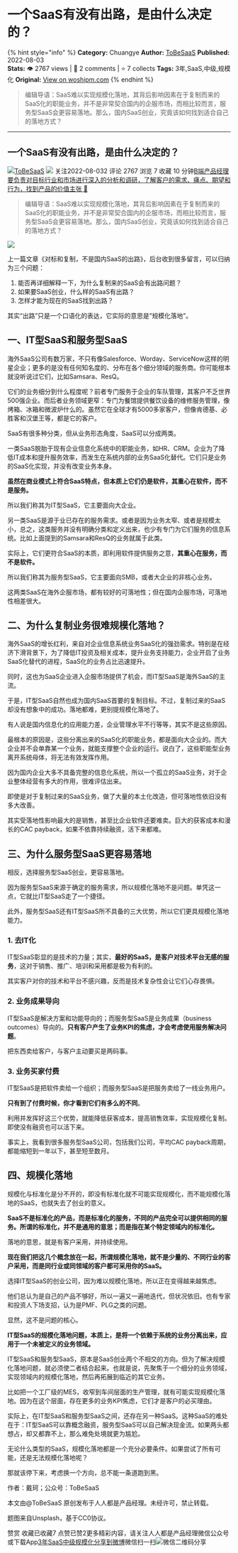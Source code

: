 # 一个SaaS有没有出路，是由什么决定的？
{% hint style="info" %}
**Category:** Chuangye
**Author:** [ToBeSaaS](https://www.woshipm.com/u/1341134)
**Published:** 2022-08-03  
**Stats:** 👁️ 2767 views | 💬 2 comments | ⭐ 7 collects
**Tags:** 3年,SaaS,中级,规模化
**Original:** [View on woshipm.com](https://www.woshipm.com/chuangye/5551040.html)
{% endhint %}
> 编辑导语：SaaS难以实现规模化落地，其背后影响因素在于复制而来的SaaS化的职能业务，并不是非常契合国内的企服市场，而相比较而言，服务型SaaS会更容易落地。那么，国内SaaS创业，究竟该如何找到适合自己的落地方式？

---

## 一个SaaS有没有出路，是由什么决定的？

[![](https://static.qidianla.com/woshipm_def_head_1.jpg?imageView2/1/w/72/h/72/q/100)](https://www.woshipm.com/u/1341134)[ToBeSaaS](https://www.woshipm.com/u/1341134) ![](https://static.woshipm.com/tag/1101_1@2x.png) 关注2022-08-032 评论 2767 浏览 7 收藏 10 分钟[B端产品经理要负责对目标行业和市场进行深入的分析和调研，了解客户的需求、痛点、期望和行为，找到产品的价值主张 🔗](https://ke.qidianla.com/courses/bcpm)

> 编辑导语：SaaS难以实现规模化落地，其背后影响因素在于复制而来的SaaS化的职能业务，并不是非常契合国内的企服市场，而相比较而言，服务型SaaS会更容易落地。那么，国内SaaS创业，究竟该如何找到适合自己的落地方式？

![](https://image.woshipm.com/wp-files/2022/08/MnbBmiF8pKVuZ4BZOQYP.jpg)

上一篇文章《对标和复制，不是国内SaaS的出路》，后台收到很多留言，可以归纳为三个问题：

1.  能否再详细解释一下，为什么复制来的SaaS会有出路问题？
2.  如果要SaaS创业，什么样的SaaS有出路？
3.  怎样才能为现在的SaaS找到出路？

其实“出路”只是一个口语化的表达，它实际的意思是“规模化落地”。

## 一、IT型SaaS和服务型SaaS

海外SaaS公司有数万家，不只有像Salesforce、Worday、ServiceNow这样的明星企业；更多的是没有任何知名度的、分布在各个细分领域的服务商。你可能根本就没听说过它们，比如Samsara、ResQ。

它们的业务细分到什么程度呢？前者专门服务于企业的车队管理，其客户不乏世界500强企业。而后者业务领域更窄：专门为餐馆提供餐饮设备的维修服务管理，像烤箱、冰箱和微波炉什么的。虽然它在全球才有5000多家客户，但像肯德基、必胜客和汉堡王等，都是它的客户。

SaaS有很多种分类，但从业务形态角度，SaaS可以分成两类。

一类SaaS脱胎于现有企业信息化系统中的职能业务，如HR、CRM。企业为了降低IT成本和提升服务效率，而发生在系统内部的业务SaaS化替代。它们只是业务的SaaS化实现，并没有改变业务本身。

**虽然在商业模式上符合SaaS特点，但本质上它们仍是软件，其重心在软件，而不是服务。**

所以我们称其为IT型SaaS，它主要面向大企业。

另一类SaaS是源于业已存在的服务需求。或者是因为业务太窄、或者是规模太小，总之，这类服务并没有明确分类和定义出来，也少有专门为它们服务的信息系统。比如上面提到的Samsara和ResQ的业务就属于此类。

实际上，它们更符合SaaS的本质，即利用软件提供服务之意，**其重心在服务，而不是软件。**

所以我们称其为服务型SaaS，它主要面向SMB，或者大企业的非核心业务。

这两类SaaS在海外企服市场，都有较好的可落地性；但在国内企服市场，可落地性相差很大。

## 二、为什么复制业务很难规模化落地？

海外SaaS的增长红利，来自对企业信息系统业务SaaS化的强劲需求。特别是在经济下滑背景下，为了降低IT投资及相关成本，提升业务支持能力，企业开启了业务SaaS化替代的进程，SaaS化的业务占比迅速提升。

同时，这也为SaaS企业进入企服市场提供了机会，而IT型SaaS是海外SaaS的主流。

于是，IT型SaaS自然也成为国内SaaS首要的复制目标。不过，复制过来的SaaS却没有想象中的成功。落地都难，更别提规模化落地了。

有人说是国内信息化的应用能力差，企业管理水平不行等等，其实不是这些原因。

最根本的原因是，这些分离出来的SaaS化的职能业务，都是面向大企业的。而大企业并不会单靠某一个业务，就能支撑整个企业的运行。说白了，这些职能型业务离开系统母体，将无法有效发挥作用。

因为国内企业大多不具备完整的信息化系统，所以一个孤立的SaaS业务，对于企业整体经营有多大的作用，很难评估出来。

即使是对于复制过来的SaaS业务，做了大量的本土化改造，但可落地性依旧没有多大改善。

其实受落地性影响最大的是销售，甚至比企业软件还要难卖。巨大的获客成本和漫长的CAC payback，如果不依靠持续融资，活下来都难。

## 三、为什么服务型SaaS更容易落地

相反，选择服务型SaaS创业，更容易落地。

因为服务型SaaS来源于确定的服务需求，所以规模化落地不是问题。单凭这一点，它就比IT型SaaS走了一个捷径。

此外，服务型SaaS还有IT型SaaS所不具备的三大优势，所以它们更具规模化落地能力。

### 1\. 去IT化

IT型SaaS彰显的是技术的力量；其实，**最好的SaaS，是客户对技术平台无感的服务**，这对于销售、推广、培训和采用都是极为有利的。

其实客户对你的技术和平台不感兴趣，反而是技术复杂性会让它们心存畏惧。

### 2\. 业务成果导向

IT型SaaS是解决方案和功能导向的；而服务型SaaS是业务成果（business outcomes）导向的。**只有客户产生了业务KPI的焦虑，才会考虑使用服务解决问题**。

把东西卖给客户，与客户主动要买是两码事。

### 3\. 业务买家付费

IT型SaaS是把软件卖给一个组织；而服务型SaaS是把服务卖给了一线业务用户。

**只有到了付费时候，你才看到它们有多么的不同**。

利用并发挥好这三个优势，就能降低获客成本，提高销售效率，实现规模化复制。即使没有融资也可以活下来。

事实上，我看到很多服务型SaaS公司，包括我们公司，平均CAC payback周期，都能缩短到一年以下，甚至短至数月。

## 四、规模化落地

规模化与标准化是分不开的，即没有标准化就不可能实现规模化，而不能规模化落地的SaaS，也就失去了创业的意义。

**SaaS不是标准化的产品，而是标准化的服务，不同的产品完全可以提供相同的服务。所谓的标准化，并不是通用的意思；而是指在某个特定领域内的标准化。**

落地的意思，就是有客户采用，并持续使用。

**现在我们把这几个概念放在一起，所谓规模化落地，就不是少量的、不同行业的客户采用，而是同行业或同领域的客户都可采用你的SaaS。**

选择IT型SaaS的创业公司，因为难以规模化落地，所以正在变得越来越焦虑。

他们总认为是自己的产品不够好，所以一遍又一遍地迭代，但状况依旧。也有专家和投资人下场支招，认为是PMF、PLG之类的问题。

显然，这不是问题的核心。

**IT型SaaS的规模化落地问题，本质上，是将一个依赖于系统的业务分离出来，应用于一个未被定义的业务领域。**

IT型SaaS和服务型SaaS，原本是SaaS创业两个不相交的方向。但为了解决规模化落地问题，就必须使二者结合起来。也就是说，先聚焦于一个细分的业务领域，实现领域内的规模化落地，然后再拓展到临近的其它业务。

比如把一个工厂级的MES，收窄到车间层面的生产管理，就有可能实现规模化落地。因为在这个层面，存在更多的业务KPI焦虑，它们才是客户的必买理由。

实际上，在IT型SaaS和服务型SaaS之间，还存在另一种SaaS。这种SaaS的难处在于：IT型SaaS可以靠概念融资，服务型SaaS可以自己解决现金流。如果两头都想占，却又都靠不上，那么难免处境就更为尴尬。

无论什么类型的SaaS，规模化落地都是一个充分必要条件。如果尝试了所有可能，还是无法规模化落地呢？

那就该停下来，考虑换一个方向，总不能一条道跑到黑。

作者：戴珂；公众号：ToBeSaaS

本文由@ToBeSaaS 原创发布于人人都是产品经理。未经许可，禁止转载。

题图来自Unsplash，基于CC0协议。

赞赏 收藏已收藏7 点赞已赞2更多精彩内容，请关注人人都是产品经理微信公众号或下载App[3年](https://www.woshipm.com/tag/3%e5%b9%b4)[SaaS](https://www.woshipm.com/tag/saas)[中级](https://www.woshipm.com/tag/%e4%b8%ad%e7%ba%a7)[规模化](https://www.woshipm.com/tag/%e8%a7%84%e6%a8%a1%e5%8c%96)[分享到微博](https://service.weibo.com/share/share.php?appkey=2775287854&title=一个SaaS有没有出路，是由什么决定的？&url=https://www.woshipm.com/chuangye/5551040.html&pic=https://image.woshipm.com/wp-files/2022/08/MnbBmiF8pKVuZ4BZOQYP.jpg)微信扫一扫![微信二维码](https://api.pwmqr.com/qrcode/create/?url=https://www.woshipm.com/chuangye/5551040.html)分享